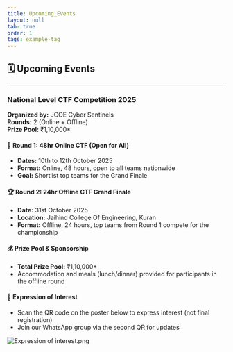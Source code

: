 ```yaml
---
title: Upcoming_Events
layout: null
tab: true
order: 1
tags: example-tag
---
```


## 🗓️ Upcoming Events

---

### **National Level CTF Competition 2025**
**Organized by:** JCOE Cyber Sentinels  
**Rounds:** 2 (Online + Offline)  
**Prize Pool:** ₹1,10,000*

#### 🥇 Round 1: 48hr Online CTF (Open for All)
- **Dates:** 10th to 12th October 2025
- **Format:** Online, 48 hours, open to all teams nationwide
- **Goal:** Shortlist top teams for the Grand Finale

#### 🏆 Round 2: 24hr Offline CTF Grand Finale
- **Date:** 31st October 2025
- **Location:** Jaihind College Of Engineering, Kuran
- **Format:** Offline, 24 hours, top teams from Round 1 compete for the championship

#### 💰 Prize Pool & Sponsorship
- **Total Prize Pool:** ₹1,10,000*
- Accommodation and meals (lunch/dinner) provided for participants in the offline round

#### 📝 Expression of Interest
- Scan the QR code on the poster below to express interest (not final registration)
- Join our WhatsApp group via the second QR for updates

![Expression of interest.png](assets/gambit.jpg)
